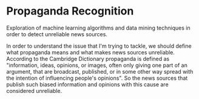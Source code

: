 # Propaganda Recognition
Exploration of machine learning algorithms and data mining techniques in order to detect unreliable news sources.

In order to understand the issue that I'm trying to tackle, we should define what propaganda means and what makes news sources unreliable. According to the Cambridge Dictionary propaganda is defined as "information, ideas, opinions, or images, often only giving one part of an argument, that are broadcast, published, or in some other way spread with the intention of influencing people's opinions". So the news sources that publish such biased information and opinions with this cause are considered unreliable.
